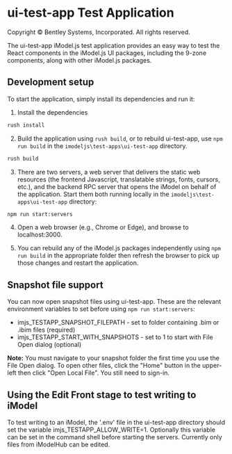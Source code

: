 ﻿# ui-test-app Test Application

Copyright © Bentley Systems, Incorporated. All rights reserved.

The ui-test-app iModel.js test application provides an easy way to test the React components in the iModel.js UI packages, including the 9-zone components, along with other iModel.js packages.

## Development setup

To start the application, simply install its dependencies and run it:

1. Install the dependencies

  ```sh
  rush install
  ```

2. Build the application using `rush build`, or to rebuild ui-test-app, use `npm run build` in the `imodeljs\test-apps\ui-test-app` directory.

  ```sh
  rush build
  ```

3. There are two servers, a web server that delivers the static web resources (the frontend Javascript, translatable strings, fonts, cursors, etc.), and the backend RPC server that opens the iModel on behalf of the application. Start them both running locally in the `imodeljs\test-apps\ui-test-app` directory:

  ```sh
  npm run start:servers
  ```

4. Open a web browser (e.g., Chrome or Edge), and browse to localhost:3000.

5. You can rebuild any of the iModel.js packages independently using `npm run build` in the appropriate folder then refresh the browser to pick up those changes and restart the application.

## Snapshot file support

You can now open snapshot files using ui-test-app. These are the relevant environment variables to set before using `npm run start:servers`:

* imjs_TESTAPP_SNAPSHOT_FILEPATH - set to folder containing .bim or .ibim files (required)
* imjs_TESTAPP_START_WITH_SNAPSHOTS - set to 1 to start with File Open dialog (optional)

__Note:__ You must navigate to your snapshot folder the first time you use the File Open dialog. To open other files, click the "Home" button in the upper-left then click "Open Local File". You still need to sign-in.

## Using the Edit Front stage to test writing to iModel

To test writing to an iModel, the '.env' file in the ui-test-app directory should set the variable imjs_TESTAPP_ALLOW_WRITE=1. Optionally this variable can be set in the command shell before starting the servers. Currently only files from iModelHub can be edited.
